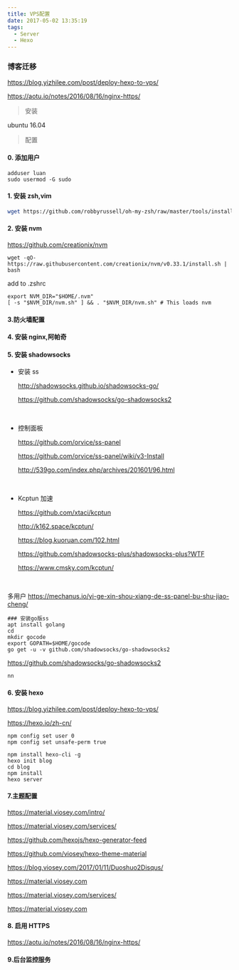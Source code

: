 ```yaml
---
title: VPS配置
date: 2017-05-02 13:35:19
tags:
  - Server
  - Hexo
---
```


### 博客迁移

https://blog.yizhilee.com/post/deploy-hexo-to-vps/

https://aotu.io/notes/2016/08/16/nginx-https/

> 安装

ubuntu 16.04

> 配置

#### 0. 添加用户

```shell
adduser luan
sudo usermod -G sudo
```

#### 1. 安装 zsh,vim

```bash
wget https://github.com/robbyrussell/oh-my-zsh/raw/master/tools/install.sh -O - | sh

```

#### 2. 安装 nvm

https://github.com/creationix/nvm

```shell
wget -qO- https://raw.githubusercontent.com/creationix/nvm/v0.33.1/install.sh | bash
```

add to .zshrc

```shell
export NVM_DIR="$HOME/.nvm"
[ -s "$NVM_DIR/nvm.sh" ] && . "$NVM_DIR/nvm.sh" # This loads nvm
```

#### 3.防火墙配置

#### 4. 安装 nginx,阿帕奇

#### 5. 安装 shadowsocks

- 安装 ss

  http://shadowsocks.github.io/shadowsocks-go/

  https://github.com/shadowsocks/go-shadowsocks2

  ​

- 控制面板

  https://github.com/orvice/ss-panel

  https://github.com/orvice/ss-panel/wiki/v3-Install

  http://539go.com/index.php/archives/201601/96.html

  ​

- Kcptun 加速

  https://github.com/xtaci/kcptun

  http://k162.space/kcptun/

  https://blog.kuoruan.com/102.html

  https://github.com/shadowsocks-plus/shadowsocks-plus?WTF

  https://www.cmsky.com/kcptun/

  ​

多用户 https://mechanus.io/yi-ge-xin-shou-xiang-de-ss-panel-bu-shu-jiao-cheng/

```shell
### 安装go版ss
apt install golang
cd
mkdir gocode
export GOPATH=$HOME/gocode
go get -u -v github.com/shadowsocks/go-shadowsocks2
```

https://github.com/shadowsocks/go-shadowsocks2

```shell
nn
```

#### 6. 安装 hexo

https://blog.yizhilee.com/post/deploy-hexo-to-vps/

https://hexo.io/zh-cn/

```shell
npm config set user 0
npm config set unsafe-perm true

npm install hexo-cli -g
hexo init blog
cd blog
npm install
hexo server
```

#### 7.主题配置

https://material.viosey.com/intro/

https://material.viosey.com/services/

https://github.com/hexojs/hexo-generator-feed

https://github.com/viosey/hexo-theme-material

https://blog.viosey.com/2017/01/11/Duoshuo2Disqus/

https://material.viosey.com

https://material.viosey.com/services/

https://material.viosey.com

#### 8. 启用 HTTPS

https://aotu.io/notes/2016/08/16/nginx-https/

#### 9.后台监控服务
